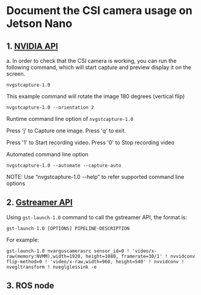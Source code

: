 # Document the CSI camera usage on Jetson Nano

## 1. [NVIDIA API](https://developer.nvidia.com/embedded/learn/tutorials/first-picture-csi-usb-camera)

a. In order to check that the CSI camera is working, you can run the following command, which will start capture and preview display it on the screen.

`nvgstcapture-1.0`

This example command will rotate the image 180 degrees (vertical flip)

`nvgstcapture-1.0 --orientation 2`

Runtime command line option of `nvgstcapture-1.0`

Press 'j' to Capture one image.  Press 'q' to exit. 

Press '1' to Start recording video. Press '0' to Stop recording video

Automated command line option

`nvgstcapture-1.0 --automate --capture-auto`

NOTE: Use “nvgstcapture-1.0 --help” to refer supported command line options

## 2. [Gstreamer API](https://developer.ridgerun.com/wiki/index.php/Jetson_Nano/Gstreamer/Example_Pipelines/Capture_Display)

Using `gst-launch-1.0` command to call the gstreamer API, the format is:

`gst-launch-1.0 [OPTIONS] PIPELINE-DESCRIPTION`

For example: 

`gst-launch-1.0 nvarguscamerasrc sensor_id=0 ! 'video/x-raw(memory:NVMM),width=1920, height=1080, framerate=30/1' ! nvvidconv flip-method=0 ! 'video/x-raw,width=960, height=540' ! nvvidconv ! nvegltransform ! nveglglessink -e`

## 3. ROS node



